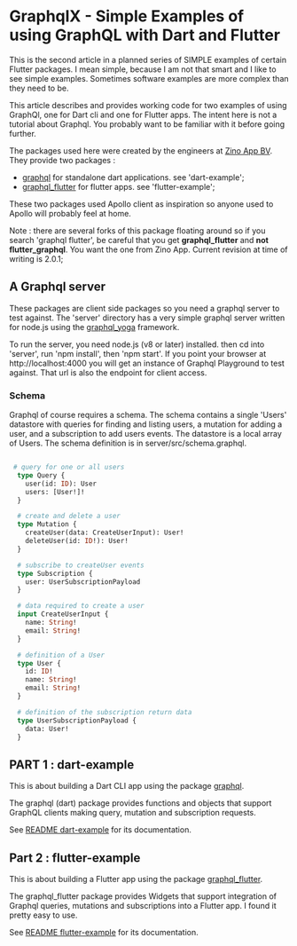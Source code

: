 # GraphqlX - Simple Examples of using GraphQL with Dart and Flutter

This is the second article in a planned series of SIMPLE examples of certain Flutter packages. I mean simple, because I am not that smart and I like to see simple examples. Sometimes software examples are more complex than they need to be. 

This article describes and provides working code for two examples of using GraphQl, one for Dart cli and one for 
Flutter apps. The intent here is not a tutorial about Graphql. You probably want to be familiar with it before going further. 

The packages used here were created by the engineers at [Zino App BV](https://www.zinoapp.com/). They provide two packages :

  - [graphql](https://pub.dev/packages/graphql) for standalone dart applications. see 'dart-example';
  - [graphql_flutter](https://pub.dev/packages/graphql_flutter) for flutter apps. see 'flutter-example';
   
These two packages used Apollo client as inspiration so anyone used to Apollo will probably feel at home. 

Note : there are several forks of this package floating around so if you search 'graphql flutter', be careful that you get **graphql_flutter** and **not flutter_graphql**. You want the one from Zino App. Current revision at time of writing is 2.0.1;

## A Graphql server

These packages are client side packages so you need a graphql server to test against. The 'server' directory has a very simple graphql server written for node.js using the [graphql_yoga](https://github.com/prisma/graphql-yoga) framework. 

To run the server, you need node.js (v8 or later) installed. then cd into 'server', run 'npm install', then 'npm start'. If you point your browser at http://localhost:4000 you will get an instance of Graphql Playground to test against. That url is also the endpoint for client access. 

### Schema

Graphql of course requires a schema. The schema contains a single 'Users' datastore with queries for finding and listing users, a mutation for adding a user, and a subscription to add users events. The datastore is a local array of Users.
The schema definition is in server/src/schema.graphql. 
```graphql

 # query for one or all users
  type Query {
    user(id: ID): User  
    users: [User!]! 
  }

  # create and delete a user
  type Mutation {
    createUser(data: CreateUserInput): User!
    deleteUser(id: ID!): User!
  }

  # subscribe to createUser events
  type Subscription {
    user: UserSubscriptionPayload 
  }

  # data required to create a user
  input CreateUserInput {
    name: String!
    email: String!
  }

  # definition of a User
  type User {
    id: ID!
    name: String!
    email: String!
  }

  # definition of the subscription return data
  type UserSubscriptionPayload {
    data: User!
  }

```

## PART 1 : dart-example

This is about building a Dart CLI app using the package [graphql](https://pub.dev/packages/graphql). 

The graphql (dart) package provides functions and objects that support GraphQL clients making query, mutation and 
subscription requests. 

See [README dart-example](dart-example/README.md) for its documentation.

## Part 2 : flutter-example
This is about building a Flutter app using the package [graphql_flutter](https://pub.dev/packages/graphql_flutter). 

The graphql_flutter package provides Widgets that support integration of Graphql queries, mutations and subscriptions into a Flutter app. I found it pretty easy to use. 

See [README flutter-example](flutter-example/README.md) for its documentation.

